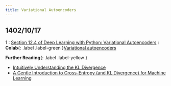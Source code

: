 ```yaml
---
title: Variational Autoencoders
---
```


## 1402/10/17

1
: [Section 12.4 of Deep Learning with Python: Variational Autoencoders](https://fumdrive.um.ac.ir/index.php/s/tbdbtwzCkqbMoGD)
    : **Colab**{: .label .label-green }[Variational autoencoders](https://colab.research.google.com/github/fchollet/deep-learning-with-python-notebooks/blob/master/chapter12_part04_variational-autoencoders.ipynb)


**Further Reading**{: .label .label-yellow }

* [Intuitively Understanding the KL Divergence](https://www.youtube.com/watch?v=SxGYPqCgJWM)
* [A Gentle Introduction to Cross-Entropy (and KL Divergence) for Machine Learning](https://machinelearningmastery.com/cross-entropy-for-machine-learning/)